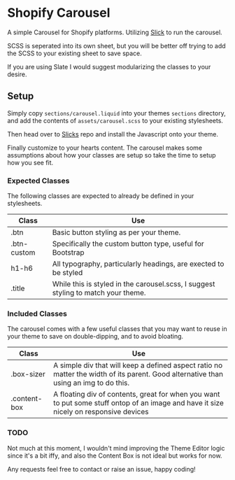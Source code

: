 Shopify Carousel
======
A simple Carousel for Shopify platforms. Utilizing
[Slick](https://github.com/kenwheeler/slick/) to run the carousel.

SCSS is seperated into its own sheet, but you will be better off trying to add
the SCSS to your existing sheet to save space.

If you are using Slate I would suggest modularizing the classes to your desire.

Setup
------
Simply copy `sections/carousel.liquid` into your themes `sections` directory,
and add the contents of `assets/carousel.scss` to your existing stylesheets.

Then head over to [Slicks](https://github.com/kenwheeler/slick/) repo and 
install the Javascript onto your theme.

Finally customize to your hearts content. The carousel makes some assumptions
about how your classes are setup so take the time to setup how you see fit.

### Expected Classes
The following classes are expected to already be defined in your stylesheets.

| Class       | Use                                                                               |
| ----------- | --------------------------------------------------------------------------------- |
| .btn        | Basic button styling as per your theme.                                           |
| .btn-custom | Specifically the custom button type, useful for Bootstrap                         |
| h1-h6       | All typography, particularly headings, are exected to be styled                   |
| .title      | While this is styled in the carousel.scss, I suggest styling to match your theme. |

### Included Classes
The carousel comes with a few useful classes that you may want to reuse in your
theme to save on double-dipping, and to avoid bloating.

| Class        | Use                                                                                                                                   |
| ------------ | ------------------------------------------------------------------------------------------------------------------------------------- |
| .box-sizer   | A simple div that will keep a defined aspect ratio no matter the width of its parent. Good alternative than using an img to do this.  |
| .content-box | A floating div of contents, great for when you want to put some stuff ontop of an image and have it size nicely on responsive devices |

### TODO
Not much at this moment, I wouldn't mind improving the Theme Editor logic since it's a bit iffy, and also the Content Box is not ideal but works for now.

Any requests feel free to contact or raise an issue, happy coding! 